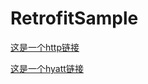# RetrofitSample



[这是一个http链接](https://hyatt.com/mobile/test)

[这是一个hyatt链接](hyatt://hyatt.com/mobile/test)

